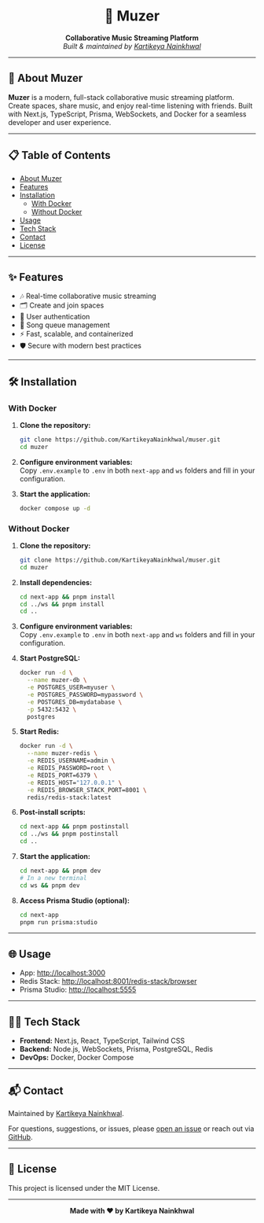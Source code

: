 <h1 align="center">🎵 Muzer</h1>
<p align="center">
  <b>Collaborative Music Streaming Platform</b><br>
  <i>Built & maintained by <a href="https://github.com/KartikeyaNainkhwal">Kartikeya Nainkhwal</a></i>
</p>

---

## 🚀 About Muzer

**Muzer** is a modern, full-stack collaborative music streaming platform. Create spaces, share music, and enjoy real-time listening with friends. Built with Next.js, TypeScript, Prisma, WebSockets, and Docker for a seamless developer and user experience.

---

## 📋 Table of Contents

- [About Muzer](#-about-muzer)
- [Features](#-features)
- [Installation](#-installation)
  - [With Docker](#with-docker)
  - [Without Docker](#without-docker)
- [Usage](#-usage)
- [Tech Stack](#-tech-stack)
- [Contact](#-contact)
- [License](#-license)

---

## ✨ Features

- 🎶 Real-time collaborative music streaming
- 🗂️ Create and join spaces
- 👥 User authentication
- 📜 Song queue management
- ⚡ Fast, scalable, and containerized
- 🛡️ Secure with modern best practices

---

## 🛠️ Installation

### With Docker

1. **Clone the repository:**
   ```bash
   git clone https://github.com/KartikeyaNainkhwal/muser.git
   cd muzer
   ```

2. **Configure environment variables:**  
   Copy `.env.example` to `.env` in both `next-app` and `ws` folders and fill in your configuration.

3. **Start the application:**
   ```bash
   docker compose up -d
   ```

### Without Docker

1. **Clone the repository:**
   ```bash
   git clone https://github.com/KartikeyaNainkhwal/muser.git
   cd muzer
   ```

2. **Install dependencies:**
   ```bash
   cd next-app && pnpm install
   cd ../ws && pnpm install
   cd ..
   ```

3. **Configure environment variables:**  
   Copy `.env.example` to `.env` in both `next-app` and `ws` folders and fill in your configuration.

4. **Start PostgreSQL:**
   ```bash
   docker run -d \
     --name muzer-db \
     -e POSTGRES_USER=myuser \
     -e POSTGRES_PASSWORD=mypassword \
     -e POSTGRES_DB=mydatabase \
     -p 5432:5432 \
     postgres
   ```

5. **Start Redis:**
   ```bash
   docker run -d \
     --name muzer-redis \
     -e REDIS_USERNAME=admin \
     -e REDIS_PASSWORD=root \
     -e REDIS_PORT=6379 \
     -e REDIS_HOST="127.0.0.1" \
     -e REDIS_BROWSER_STACK_PORT=8001 \
     redis/redis-stack:latest
   ```

6. **Post-install scripts:**
   ```bash
   cd next-app && pnpm postinstall
   cd ../ws && pnpm postinstall
   cd ..
   ```

7. **Start the application:**
   ```bash
   cd next-app && pnpm dev
   # In a new terminal
   cd ws && pnpm dev
   ```

8. **Access Prisma Studio (optional):**
   ```bash
   cd next-app
   pnpm run prisma:studio
   ```

---

## 🌐 Usage

- App: [http://localhost:3000](http://localhost:3000)
- Redis Stack: [http://localhost:8001/redis-stack/browser](http://localhost:8001/redis-stack/browser)
- Prisma Studio: [http://localhost:5555](http://localhost:5555)

---

## 🧑‍💻 Tech Stack

- **Frontend:** Next.js, React, TypeScript, Tailwind CSS
- **Backend:** Node.js, WebSockets, Prisma, PostgreSQL, Redis
- **DevOps:** Docker, Docker Compose

---

## 📬 Contact

Maintained by [Kartikeya Nainkhwal](https://github.com/KartikeyaNainkhwal).

For questions, suggestions, or issues, please [open an issue](https://github.com/KartikeyaNainkhwal/muser/issues) or reach out via [GitHub](https://github.com/KartikeyaNainkhwal).

---

## 📝 License

This project is licensed under the MIT License.

---

<p align="center">
  <b>Made with ❤️ by Kartikeya Nainkhwal</b>
</p>
